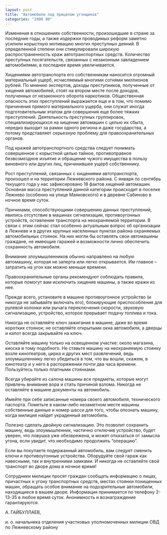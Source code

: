 ```yaml
---
layout: post
title: "Автомобили под прицелом угонщиков"
categories: "2008 80"
---
```


Изменения в отношениях собственности, произошедшие в стране за последние годы, а также издержки проводимых реформ заметно усилили корыстную мотивацию многих преступных деяний. В определенной степени они стимулировали широкую распространенность краж автотранспортных средств. Количество преступных посягательств, связанных с незаконным завладением автомобилями, в последнее время увеличивается.

Хищениями автотранспорта его собственникам наносится огромный материальный ущерб, исчисляемый многими сотнями миллионов рублей. По мнению экспертов, доходы преступников, полученные от хищения автомобилей, стоят на втором месте после доходов, полученных от незаконного оборота наркотиков. Общественная опасность этих преступлений выражается еще и в том, что помимо причинения прямого материального ущерба, они служат иногда подготовительным этапом для совершения еще более тяжких преступлений. Деятельность преступных группировок, специализирующихся на хищении автомашин с целью их сбыта, нередко выходит за рамки одного региона и даже государства, а потому представляет серьезную проблему для правоохранительных органов.

Под кражей автотранспортного средства следует понимать совершенное с корыстной целью тайное, противоправное безвозмездное изъятие и обращение чужого имущества в пользу виновного или других лиц, причинившее ущерб собственнику.

Рост преступлений, связанных с хищениями автотранспорта, произошел и на территории Лежневского района. С января по сентябрь текущего года у нас зафиксировано 18 фактов хищений автомашин. Основная масса преступлений данной категории происходит в поселке Лежнево (особенно на улице Маяковского) и в деревне Сабиново в ночное время суток.

Причинами, способствующими совершению данных преступлений, явились отсутствие в машинах сигнализации, противоугонных устройств, оставление транспорта на неохраняемой территории. В связи с этим сейчас стал особенно актуальным вопрос об организации в Лежневе и в других крупных населенных пунктах района охраняемых автомобильных стоянок. На них могли бы оставлять свои автомашины граждане, не имеющие гаражей и возможности лично обеспечить сохранность автомобиля.

Внимание злоумышленников обычно направлено на любую автомашину, которая не заперта или легко открывается. Им главное – затратить на угон как можно меньше времени.

Правоохранительные органы рекомендуют соблюдать правила, которые помогут вам исключить хищение машины, а также кражи из нее.

Прежде всего, установите в машине противоугонное устройство (и никогда не забывайте включать его), блокирующие приспособления для рулевой колонки или рычага переключения скорости, звуковую сигнализацию, устройство, которое прерывает подачу топлива и тока.

Никогда не оставляйте ключ зажигания в машине, даже во время коротких стоянок; не оставляйте открытыми окна автомобиля, а дверцы и капот всегда закрывайте на ключ.

Оставляйте машину только на освещенном участке: около магазина, киоска и тому подобного. Не ставьте машину на неохраняемую стоянку возле кинотеатров, цирка и других мест развлечений, ведь злоумышленнику легко убедиться в том, что вы вошли, скажем, в кинотеатр и у него в распоряжении почти два часа времени. Пользуйтесь только платными стоянками.

Всегда убирайте из салона машины все предметы, которые могут привлечь внимание вора и стать причиной взлома. Никогда не оставляйте в машине документы на автомобиль.

Имейте при себе записанные номера своего автомобиля, технического паспорта. Пометьте в каком-либо незаметном месте машины собственные данные и номер шасси для того, чтобы опознать машину, когда милиция найдет украденный автомобиль.

Полезно сделать двойную сигнализацию. Это позволит сохранить машину, ведь злоумышленник, частично отключив устройство, будет уверен, что ловушка уже обезврежена, и может отказаться от замысла угона, если увидит, что необходимо продолжить “операцию”.

Если вы покупаете подержанный автомобиль, вам следует сменить ключи и противоугонные устройства. Оборудуйте свой гараж как навесными, так и внутренними замками. И никогда не оставляйте свой транспорт во дворе дома в ночное время!

Сотрудники милиции просят граждан сообщать информацию о лицах, причастных к угону транспортных средств, местах стоянки похищенных машин, обращать особое внимание на подозрительные автомобили, находящиеся в вашем дворе. Информация принимается по телефону 2-13-35 в любое время суток. Анонимность и вознаграждение гарантируются.

А. ГАЙБУЛЛАЕВ,

и. о. начальника отделения участковых уполномоченных милиции ОВД по Лежневскому району


